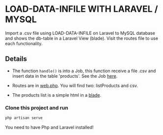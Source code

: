 # LOAD-DATA-INFILE WITH LARAVEL / MYSQL

Import a .csv file using LOAD-DATA-INFILE on Laravel to MySQL database and shows the db-table in a Laravel View (blade).
Visit the routes file to use each functionality.

## Details

* The function `` handle() `` is into a Job, this function receive a file .csv and insert data in the table 'products'. See the Job [here](https://github.com/anabelisam/LOAD-DATA-INFILE-LARAVEL-MYSQL/blob/master/inventario/app/Jobs/ImportCSV.php).

* Routes are in [web.php](https://github.com/anabelisam/LOAD-DATA-INFILE-LARAVEL-MYSQL/blob/master/inventario/routes/web.php). You will find two: listProducts and csv.

* The products list is a simple html in a [blade](https://github.com/anabelisam/LOAD-DATA-INFILE-LARAVEL-MYSQL/blob/master/inventario/resources/views/products.blade.php).

### Clone this project and run
```bash
php artisan serve
```

You need to have Php and Laravel installed!
